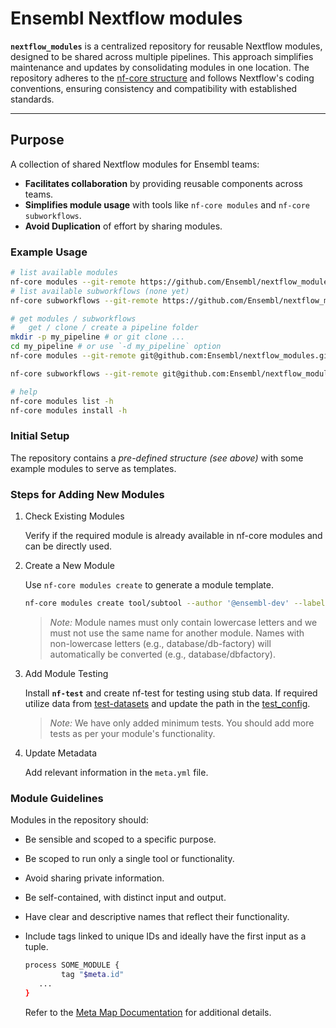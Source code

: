 # Ensembl Nextflow modules

**`nextflow_modules`** is a centralized repository for reusable Nextflow modules, designed to be shared across multiple pipelines. This approach simplifies maintenance and updates by consolidating modules in one location. The repository adheres to the [nf-core structure](https://nf-co.re/docs/contributing/pipelines/pipeline_file_structure) and follows Nextflow's coding conventions, ensuring consistency and compatibility with established standards.

---

## Purpose

A collection of shared Nextflow modules for Ensembl teams:  
- **Facilitates collaboration** by providing reusable components across teams.  
- **Simplifies module usage** with tools like `nf-core modules` and `nf-core subworkflows`.  
- **Avoid Duplication** of effort by sharing modules.

### Example Usage
```bash
# list available modules
nf-core modules --git-remote https://github.com/Ensembl/nextflow_modules.git list remote
# list available subworkflows (none yet)
nf-core subworkflows --git-remote https://github.com/Ensembl/nextflow_modules.git list remote

# get modules / subworkflows
#   get / clone / create a pipeline folder
mkdir -p my_pipeline # or git clone ...
cd my_pipeline # or use `-d my_pipeline` option
nf-core modules --git-remote git@github.com:Ensembl/nextflow_modules.git install download/assemblydata

nf-core subworkflows --git-remote git@github.com:Ensembl/nextflow_modules.git install tool/subtool

# help
nf-core modules list -h
nf-core modules install -h
```

### Initial Setup
The repository contains a *pre-defined structure (see above)* with some example modules to serve as templates.

### Steps for Adding New Modules
1. Check Existing Modules
   
	Verify if the required module is already available in nf-core modules and can be directly used.

2. Create a New Module
   
	Use `nf-core modules create` to generate a module template.

	```bash
	nf-core modules create tool/subtool --author '@ensembl-dev' --label process_low --meta
	```

	> _Note:_ Module names must only contain lowercase letters and we must not use the same name for another module. Names with non-lowercase letters (e.g., database/db-factory) will automatically be converted (e.g., database/dbfactory).

3. Add Module Testing
   
	Install **`nf-test`** and create nf-test for testing using stub data. If required utilize data from [test-datasets](https://github.com/nf-core/test-datasets/tree/modules/data) and update the path in the [test_config](https://github.com/Ensembl/nextflow_modules/blob/main/tests/config/test_data.config).

	> _Note:_ We have only added minimum tests. You should add more tests as per your module's functionality.

4. Update Metadata
   
	Add relevant information in the `meta.yml` file.

### Module Guidelines
Modules in the repository should:

- Be sensible and scoped to a specific purpose.
- Be scoped to run only a single tool or functionality.
- Avoid sharing private information.
- Be self-contained, with distinct input and output.
- Have clear and descriptive names that reflect their functionality.
- Include tags linked to unique IDs and ideally have the first input as a tuple.

	```bash
	process SOME_MODULE {
    	    tag "$meta.id"
 	   ...
	}
	```
	Refer to the [Meta Map Documentation](https://nf-co.re/docs/contributing/components/meta_map) for additional details.
